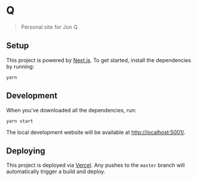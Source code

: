 # Q

> Personal site for Jon Q

## Setup

This project is powered by [Next.js](https://nextjs.org/). To get started, install the dependencies by running:

```
yarn
```

## Development

When you've downloaded all the dependencies, run:

```
yarn start
```

The local development website will be available at [http://localhost:5001/](http://localhost:5001/).

## Deploying

This project is deployed via [Vercel](https://vercel.com/). Any pushes to the `master` branch will automatically trigger a build and deploy.
